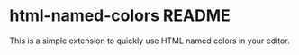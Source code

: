 # html-named-colors README

This is a simple extension to quickly use HTML named colors in your editor.
